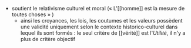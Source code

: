 - soutient le relativisme culturel et moral (« L'[[homme]] est la mesure de toutes choses » )
    - ainsi les croyances, les lois, les coutumes et les valeurs possèdent une validité uniquement selon le contexte historico-culturel dans lequel ils sont formés : le seul critère de [[vérité]] est l'*Utilité*, il n'y a plus de critère objectif